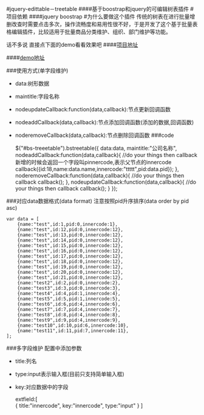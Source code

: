 #jquery-edittable－treetable
####基于boostrap和jquery的可编辑树表插件
#项目依赖
####jquery boostrap
#为什么要做这个插件
传统的树表在进行批量增删改查时需要点击多次，操作流畅度和易用性很不好，于是开发了这个基于批量表格编辑插件，比较适用于批量商品分类维护、组织、部门维护等功能。

话不多说 直接点下面的demo看看效果吧
####[项目地址](https://github.com/songhlc/jquery.edittreetable)

####[demo地址](https://github.com/songhlc/bootstrap-treeselect/tree/master/examples/example.html)

###使用方式(单字段维护)
- data:树形数据
- maintitle:字段名称
- nodeupdateCallback:function(data,callback):节点更新回调函数
- nodeaddCallback(data,callback):节点添加回调函数(添加的数据,回调函数)
- noderemoveCallback(data,callback):节点删除回调函数
###code

    $("#bs-treeetable").bstreetable({
        data:data,
        maintitle:"公司名称",
	    nodeaddCallback:function(data,callback){
	        //do your things then callback 新增的时候会返回一个字段叫pinnercode,表示父节点的innercode
	        callback({id:18,name:data.name,innercode:"ttttt",pid:data.pid});
        },
        noderemoveCallback:function(data,callback){
	        //do your things then callback
	        callback();
        },
        nodeupdateCallback:function(data,callback){
	        //do your things then callback
	        callback();
        }
    });


###对应data数据格式(data format)
注意按照pid升序排序(data order by pid asc)

    var data = [
		{name:"test",id:1,pid:0,innercode:1},
		{name:"test",id:12,pid:0,innercode:12},
		{name:"test",id:13,pid:0,innercode:12},
		{name:"test",id:14,pid:0,innercode:12},
		{name:"test",id:15,pid:0,innercode:12},
		{name:"test",id:16,pid:0,innercode:12},
		{name:"test",id:17,pid:0,innercode:12},
		{name:"test",id:18,pid:0,innercode:12},
		{name:"test",id:19,pid:0,innercode:12},
		{name:"test",id:20,pid:0,innercode:12},
		{name:"test",id:21,pid:0,innercode:12},
		{name:"test2",id:2,pid:0,innercode:2},
		{name:"test3",id:3,pid:0,innercode:3},
		{name:"test4",id:4,pid:1,innercode:4},
		{name:"test5",id:5,pid:1,innercode:5},
		{name:"test6",id:6,pid:4,innercode:6},
		{name:"test7",id:7,pid:4,innercode:7},
		{name:"test8",id:8,pid:4,innercode:8},
		{name:"test9",id:9,pid:4,innercode:9},
		{name:"test10",id:10,pid:6,innercode:10},
		{name:"test11",id:11,pid:7,innercode:11},
    ];

###多字段维护
配置中添加参数
- title:列名
- type:input表示输入框(目前只支持简单输入框)
- key:对应数据中的字段

     extfield:[		      
         {
            title:"innercode",
            key:"innercode",
            type:"input"
         }
     ]


